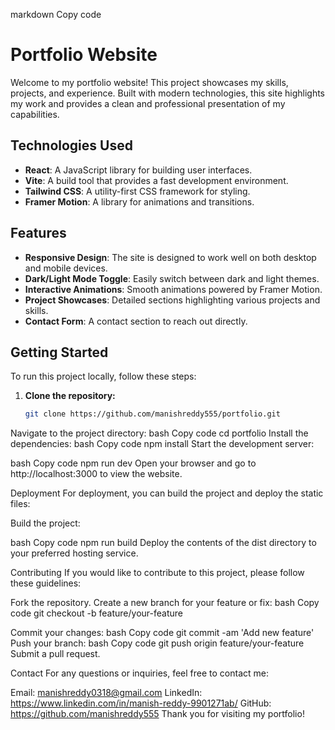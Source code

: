 markdown
Copy code
# Portfolio Website

Welcome to my portfolio website! This project showcases my skills, projects, and experience. Built with modern technologies, this site highlights my work and provides a clean and professional presentation of my capabilities.

## Technologies Used

- **React**: A JavaScript library for building user interfaces.
- **Vite**: A build tool that provides a fast development environment.
- **Tailwind CSS**: A utility-first CSS framework for styling.
- **Framer Motion**: A library for animations and transitions.

## Features

- **Responsive Design**: The site is designed to work well on both desktop and mobile devices.
- **Dark/Light Mode Toggle**: Easily switch between dark and light themes.
- **Interactive Animations**: Smooth animations powered by Framer Motion.
- **Project Showcases**: Detailed sections highlighting various projects and skills.
- **Contact Form**: A contact section to reach out directly.

## Getting Started

To run this project locally, follow these steps:

1. **Clone the repository:**
   ```bash
   git clone https://github.com/manishreddy555/portfolio.git


Navigate to the project directory:
bash
Copy code
cd portfolio
Install the dependencies:
bash
Copy code
npm install
Start the development server:

bash
Copy code
npm run dev
Open your browser and go to http://localhost:3000 to view the website.

Deployment
For deployment, you can build the project and deploy the static files:

Build the project:

bash
Copy code
npm run build
Deploy the contents of the dist directory to your preferred hosting service.

Contributing
If you would like to contribute to this project, please follow these guidelines:

Fork the repository.
Create a new branch for your feature or fix:
bash
Copy code
git checkout -b feature/your-feature

Commit your changes:
bash
Copy code
git commit -am 'Add new feature'
Push your branch:
bash
Copy code
git push origin feature/your-feature
Submit a pull request.



Contact
For any questions or inquiries, feel free to contact me:

Email: manishreddy0318@gmail.com
LinkedIn: https://www.linkedin.com/in/manish-reddy-9901271ab/
GitHub: https://github.com/manishreddy555
Thank you for visiting my portfolio!
